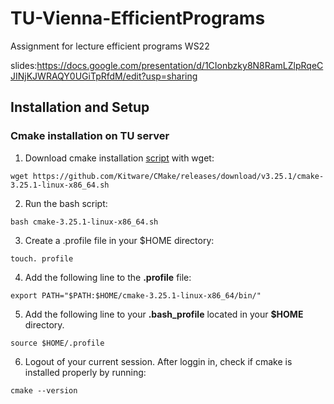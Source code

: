 # TU-Vienna-EfficientPrograms

Assignment for lecture efficient programs WS22

slides:https://docs.google.com/presentation/d/1CIonbzky8N8RamLZlpRqeCJINjKJWRAQY0UGiTpRfdM/edit?usp=sharing

## Installation and Setup

### Cmake installation on TU server

1. Download cmake installation [script](https://cmake.org/download/) with wget: 
```console
wget https://github.com/Kitware/CMake/releases/download/v3.25.1/cmake-3.25.1-linux-x86_64.sh
```
2. Run the bash script:
```console
bash cmake-3.25.1-linux-x86_64.sh
```
3. Create a .profile file in your $HOME directory:
```console
touch. profile

```
4. Add the following line to the **.profile** file:
```console
export PATH="$PATH:$HOME/cmake-3.25.1-linux-x86_64/bin/"
```
5. Add the following line to your **.bash_profile** located in your **$HOME** directory.
```console
source $HOME/.profile
```
6. Logout of your current session. After loggin in, check if cmake is installed properly by running:
```console
cmake --version
```
